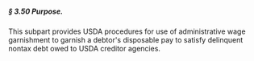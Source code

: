 ##### § 3.50 Purpose. #####

This subpart provides USDA procedures for use of administrative wage garnishment to garnish a debtor's disposable pay to satisfy delinquent nontax debt owed to USDA creditor agencies.